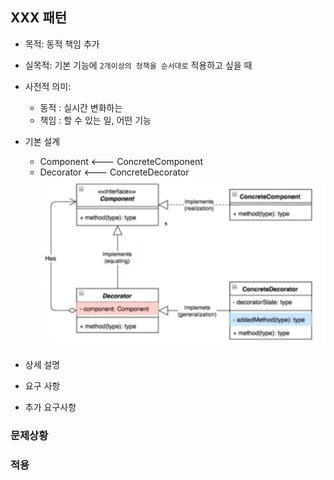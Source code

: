 ## XXX 패턴

- 목적: 동적 책임 추가
- 실목적: 기본 기능에 `2개이상의 정책을 순서대로` 적용하고 싶을 때


- 사전적 의미:
	- 동적 : 실시간 변화하는
	- 책임 : 할 수 있는 일, 어떤 기능
- 기본 설계
	- Component <--- ConcreteComponent
	- Decorator <--- ConcreteDecorator
	![20220531154210](https://raw.githubusercontent.com/is2js/screenshots/main/20220531154210.png)
- 상세 설명
	
- 요구 사항

- 추가 요구사항

### 문제상황

### 적용
